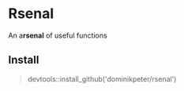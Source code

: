 **R**senal
================

An a**rsenal** of useful functions

Install
-------

> devtools::install\_github('dominikpeter/rsenal')
